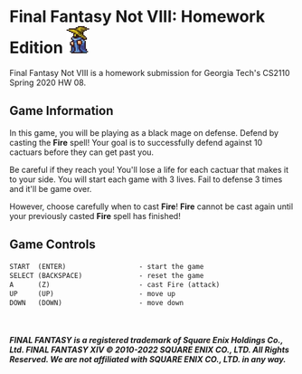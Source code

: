 # Final Fantasy Not VIII: Homework Edition ![Black Mage](https://raw.githubusercontent.com/ahroria/CS2110-HW08/main/images/blackmage.png?token=GHSAT0AAAAAACDDYY5BSPZAQ752SFGJ46L2ZDQ2AKA)
Final Fantasy Not VIII is a homework submission for Georgia Tech's CS2110 Spring 2020 HW 08.


## Game Information
In this game, you will be playing as a black mage on defense. Defend by casting the **Fire** spell! Your goal is to successfully defend against 10 cactuars before they can get past you. 

Be careful if they reach you! You'll lose a life for each cactuar that makes it to your side. You will start each game with 3 lives. Fail to defense 3 times and it'll be game over.

However, choose carefully when to cast **Fire**! **Fire** cannot be cast again until your previously casted **Fire** spell has finished!

## Game Controls
``` 
START  (ENTER)                  - start the game
SELECT (BACKSPACE)              - reset the game
A      (Z)                      - cast Fire (attack)
UP     (UP)                     - move up
DOWN   (DOWN)                   - move down
```

<br>


##### **FINAL FANTASY is a registered trademark of Square Enix Holdings Co., Ltd. FINAL FANTASY XIV © 2010-2022 SQUARE ENIX CO., LTD. All Rights Reserved. We are not affiliated with SQUARE ENIX CO., LTD. in any way.**
